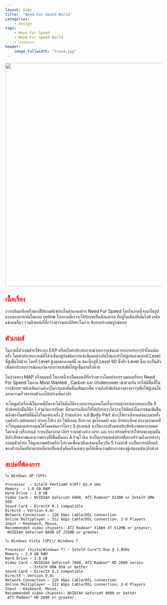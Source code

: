 ```yaml
---
layout: page
title:  "Need For Speed World"
categories:
    - design
tags:
    - Need For Speed
    - Need For Speed World
    - เกมส์แข่งรถ
header:
    image_fullwidth: "tron4.jpg"
---
```


<img src="{{ site.url }}/images/nfsw005.jpg" width="1280" height="720">

## <font color="red">เนื้อเรื่อง</font>

การกลับมาอีกครั้งของซีรีย์เกมส์แข่งรถในตำนานอย่าง Need For Speed โดยในภาคนี้จะมาในรูปแบบของการเล่นในแบบ online โดยภาคนี้เราจะได้รับบทเป็นนักแข่งรถ ที่อยู่ในเมืองที่เต็มไปด้วยนักแข่งคนอื่นๆ รวมถึงแผนที่ที่กว้างขวางและมีอิสระในการ ขับรถอย่างสมบูรณ์แบบ

## <font color="red">ตัวเกมส์</font>

ในภาคนี้ตัวเกมส์จะใช้ระบบ EXP หรือเก็บค่าประสบการณ์จากการแข่งและจากการทำภารกิจในแต่ละครั้ง โดยค่าประสบการณ์ที่ได้จะขึ้นอยู่กับชนิดการแข่งที่แตกต่างกันไปและทำให้ผู้เล่นสามารถมี Level ที่สูงขึ้นไปด้วย โดยที่ Level สูงสุดของเกมส์นี้ ณ ขนะนี้อยู่ที่ Level 60 ซึ่งตัว Level นี้ละจะเป็นตัวเพิ่มค่าประสบการณ์และเงินจากการแข่งขันให้สูงขึ้นตามไปด้วย

ในส่วนของ MAP หรือแผนที่  ในภาคนี้จะเป็นแผนที่ที่กว้างขวางโดยทำการรวมแผนที่จาก Need For Speed ในภาค Most Wanted , Carbon และ Undercover เข้าด้วยกัน ทำให้มีพื้นที่ในการขับรถรวมถึงเส้นทางต่างๆในการแข่งขันนั้นเพิ่มมากขึ้น รวมถึงยังมีเส้นทางตรงยาวๆเพื่อให้ผู้เล่นได้ลองความเร็วของรถตัวเองได้อย่างเต็มกำลัง

จะไม่พูดถึงเรื่องนี้ในภาคนี้ก็คงจะไม่ได้นั้นก็คือระบบการแต่งรถโดยในการแต่งรถจะแบบออกเป็น 5 หัวข้อหลักนั้นก็คือ
1.ส่วนจัดการทักษะ ที่สามารถเลือกใส่ให้กับรถเราได้ว่าจะให้มีพลังในการชนเพิ่มขึ้น พลังของไนตรัสที่ฉีดไปในเเต่ละครั้ง
2.ร้านแต่งรถ จะมี Body Part ต่างๆให้เราเลือกแต่งมากมายทั้ง =ุดตัวถัง สปอยเลอร์ ฝากระโปรง ล้อ ไฟนีออน สีกระจก ชุดโหลดต่ำ และ ป้ายทะเบียน ต่างๆมากมายที่จะให้คุณตกแต่งรถคุณให้โดดเด่นกว่าใครๆ
3.อู่รถยนต์ จะเป็นการปรับแต่งประสิทธิภาพของรถยนต์ โดยจะมี เครื่องยนต์ ระบบอัดอากาศ เกียร์ ระบบช่วงล่าง เบรก และ ยาง พร้อมที่จะทำให้รถของคุณนั้นมีประสิทธภาพและความแรงที่ดีขึ้นนั้นเอง
4.ร้านไวนิล จะเป็นการตกแต่งติกสติ๊กเกอร์รวมถึงลายต่างๆลงบนตัวถังรถ ให้ดูงดงามพร้อมที่จะไปอวดเพื่อนๆนักแข่งคนอื่นๆกัน
5.ร้านทำสี จะเป็นการเปลี่ยนสีของตัวรถโดยที่สามารถเลือกเปลี่ยนทั้งคันหรือเฉพาะจุดได้เพื่อความต้องการของผู้เล่นคนนันๆอีกด้วย


## <font color="red">สเปคที่ต้องการ</font>

~~~
ใน Windows XP (SP3)

Processor  – Intel® Pentium® 4(HT) @2.4 GHz
Memory  – 1.0 GB RAM
Hard Drive – 2.0 GB
Video Card – NVIDIA® GeForce® 6800, ATI Radeon™ X1300 or Intel® GMA 950 
Sound Card – DirectX 8.1 compatible
DirectX – Version 9.0c
Network Connection – 128 kbps Cable/DSL connection
Online Multiplayer – 512 kbps Cable/DSL connection; 2-8 Players
Input – Keyboard, Mouse,
Recommended video chipsets: ATI Radeon™ X1800 XT 512MB or greater; 
 NVIDIA® GeForce® 8600 GT 256MB or greater.

ใน Windows Vista (SP2)/ Windows 7

Processor (Vista/Windows 7) – Intel® Core™2 Duo @ 1.8GHz
Memory – 2.0 GB RAM
Hard Drive – 2.0 GB
Video Card – NVIDIA® GeForce® 7600, ATI Radeon™ HD 2000 series
           - Intel® GMA 950 or better
Sound Card – DirectX 8.1 compatible
DirectX – Version 9.0c
Network Connection – 128 kbps Cable/DSL connection
Online Multiplayer – 512 kbps Cable/DSL connection; 2-8 Players
Input – Keyboard, Mouse,
Recommended video chipsets: NVIDIA® GeForce® 8600 or better
 ATI Radeon™ HD 2600 or greater.
~~~





